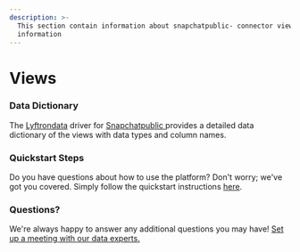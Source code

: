 ```yaml
---
description: >-
  This section contain information about snapchatpublic- connector views
  information
---
```


# Views

### Data Dictionary

The [Lyftrondata](https://www.lyftrondata.com/) driver for [Snapchatpublic ](../../snapchatpublic-/data-model/None/)provides a detailed data dictionary of the views with data types and column names.

### Quickstart Steps

Do you have questions about how to use the platform? Don't worry; we've got you covered. Simply follow the quickstart instructions [here](../).

### Questions? <a href="#questions" id="questions"></a>

We're always happy to answer any additional questions you may have! [Set up a meeting with our data experts.](https://www.lyftrondata.com/book-a-meeting/)
